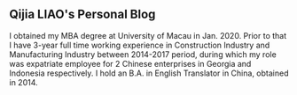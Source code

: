 ## Qijia LIAO's Personal Blog

I obtained my MBA degree at University of Macau in Jan. 2020. Prior to that I have 3-year full time working experience in Construction Industry and Manufacturing Industry between 2014-2017 period, during which my role was expatriate employee for 2 Chinese enterprises in Georgia and Indonesia respectively. I hold an B.A. in English Translator in China, obtained in 2014.
